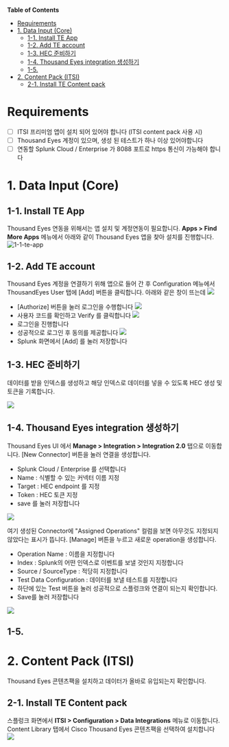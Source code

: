 **Table of Contents**

- [Requirements](#requirements)
- [1. Data Input (Core)](#1-data-input-core)
  - [1-1. Install TE App](#1-1-install-te-app)
  - [1-2. Add TE account](#1-2-add-te-account)
  - [1-3. HEC 준비하기](#1-3-hec-준비하기)
  - [1-4. Thousand Eyes integration 생성하기](#1-4-thousand-eyes-integration-생성하기)
  - [1-5.](#1-5)
- [2. Content Pack (ITSI)](#2-content-pack-itsi)
  - [2-1. Install TE Content pack](#2-1-install-te-content-pack)

# Requirements

- [ ] ITSI 프리미엄 앱이 설치 되어 있어야 합니다 (ITSI content pack 사용 시)
- [ ] Thousand Eyes 계정이 있으며, 생성 된 테스트가 하나 이상 있어야합니다
- [ ] 연동할 Splunk Cloud / Enterprise 가 8088 포트로 https 통신이 가능해야 합니다

# 1. Data Input (Core)

## 1-1. Install TE App

Thousand Eyes 연동을 위해서는 앱 설치 및 계정연동이 필요합니다. **Apps > Find More Apps** 메뉴에서 아래와 같이 Thousand Eyes 앱을 찾아 설치를 진행합니다.
![1-1-te-app](./src/images/1-1-te-app.jpg)

## 1-2. Add TE account

Thousand Eyes 계정을 연결하기 위해 앱으로 들어 간 후 Configuration 메뉴에서 ThousandEyes User 탭에 [Add] 버튼을 클릭합니다.
아래와 같은 창이 뜨는데
![](./src/images/1-2-te-login1.jpg)

- [Authorize] 버튼을 눌러 로그인을 수행합니다
  ![](./src/images/1-2-te-login2.jpg)
- 사용자 코드를 확인하고 Verify 를 클릭합니다
  ![](./src/images/1-2-te-login3.jpg)
- 로그인을 진행합니다
- 성공적으로 로그인 후 동의를 제공합니다
  ![](./src/images/1-2-te-login4.jpg)
- Splunk 화면에서 [Add] 를 눌러 저장합니다

## 1-3. HEC 준비하기

데이터를 받을 인덱스를 생성하고 해당 인덱스로 데이터를 넣을 수 있도록 HEC 생성 및 토큰을 기록합니다.

![](./src/images/1-3-hec.jpg)

## 1-4. Thousand Eyes integration 생성하기

Thousand Eyes UI 에서 **Manage > Integration > Integration 2.0** 탭으로 이동합니다.
[New Connector] 버튼을 눌러 연결을 생성합니다.

- Splunk Cloud / Enterprise 를 선택합니다
- Name : 식별할 수 있는 커넥터 이름 지정
- Target : HEC endpoint 를 지정
- Token : HEC 토큰 지정
- save 를 눌러 저장합니다

![](./src/images/1-4-te-connector.jpg)

여기 생성된 Connector에 "Assigned Operations" 컬럼을 보면 아무것도 지정되지 않았다는 표시가 뜹니다.
[Manage] 버튼을 누르고 새로운 operation을 생성합니다.

- Operation Name : 이름을 지정합니다
- Index : Splunk의 어떤 인덱스로 이벤트를 보낼 것인지 지정합니다
- Source / SourceType : 적당히 지정합니다
- Test Data Configuration : 데이터를 보낼 테스트를 지정합니다
- 하단에 있는 Test 버튼을 눌러 성공적으로 스플렁크와 연결이 되는지 확인합니다.
- Save를 눌러 저장합니다

![](./src/images/1-4-te-operation.jpg)

## 1-5.

# 2. Content Pack (ITSI)

Thousand Eyes 콘텐츠팩을 설치하고 데이터가 올바로 유입되는지 확인합니다.

## 2-1. Install TE Content pack

스플렁크 화면에서 **ITSI > Configuration > Data Integrations** 메뉴로 이동합니다.
Content Library 탭에서 Cisco Thousand Eyes 콘텐츠팩을 선택하여 설치합니다
![](./src/images/2-1-te-content-pack.jpg)
